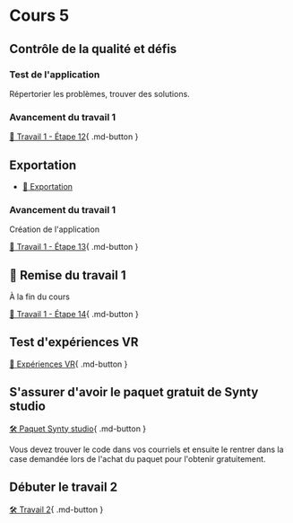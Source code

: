 # Cours 5

## Contrôle de la qualité et défis     

### Test de l'application
Répertorier les problèmes, trouver des solutions.

### Avancement du travail 1
[💼 Travail 1 - Étape 12](https://tim-montmorency.com/compendium/582-401-realite-mixte/travaux/travail1.html#12-defi-sera-evalue){ .md-button }     


## Exportation
- [📝 Exportation](./unity/build.md)  

### Avancement du travail 1
Création de l'application    

[💼 Travail 1 - Étape 13](https://tim-montmorency.com/compendium/582-401-realite-mixte/travaux/travail1.html#13-creation-de-lapplication){ .md-button }    

## 🚨 Remise du travail 1
À la fin du cours

[💼 Travail 1 - Étape 14](https://cmontmorency365-my.sharepoint.com/:f:/g/personal/lora_boisvert_cmontmorency_qc_ca/EqD3pun06hRMg_pJF1EHOx8Bb4YBZCGASLu_OV1PRCOwlg?e=bVj2Nu){ .md-button }    


## Test d'expériences VR
[🔎 Expériences VR](./installation/experiences.md){ .md-button } 


## S'assurer d'avoir le paquet gratuit de Synty studio
[🛠️ Paquet Synty studio](https://assetstore.unity.com/educator-plan-pack1?srsltid=AfmBOoobZmMq_DCimglNLnM-q7gkVvjz6uhdSiFNExs7wygqmvBIEleh){ .md-button } 

Vous devez trouver le code dans vos courriels et ensuite le rentrer dans la case demandée lors de l'achat du paquet pour l'obtenir gratuitement. 


## Débuter le travail 2
[🛠️ Travail 2](./travaux/travail2.md){ .md-button } 

